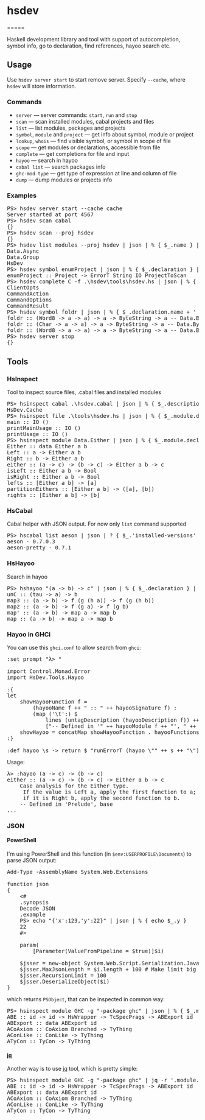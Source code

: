 # hsdev
=====

Haskell development library and tool with support of autocompletion, symbol info, go to declaration, find references, hayoo search etc.

## Usage

Use `hsdev server start` to start remove server. Specify `--cache`, where `hsdev` will store information.

### Commands

* `server` — server commands: `start`, `run` and `stop`
* `scan` — scan installed modules, cabal projects and files
* `list` — list modules, packages and projects
* `symbol`, `module` and `project` — get info about symbol, module or project
* `lookup`, `whois` — find visible symbol, or symbol in scope of file
* `scope` — get modules or declarations, accessible from file
* `complete` — get completions for file and input
* `hayoo` — search in hayoo
* `cabal list` — search packages info
* `ghc-mod type` — get type of expression at line and column of file
* `dump` — dump modules or projects info

### Examples

<pre>
PS> hsdev server start --cache cache
Server started at port 4567
PS> hsdev scan cabal
{}
PS> hsdev scan --proj hsdev
{}
PS> hsdev list modules --proj hsdev | json | % { $_.name } | select -first 3
Data.Async
Data.Group
HsDev
PS> hsdev symbol enumProject | json | % { $_.declaration } | % { $_.name + ' :: ' + $_.decl.type }
enumProject :: Project -> ErrorT String IO ProjectToScan
PS> hsdev complete C -f .\hsdev\tools\hsdev.hs | json | % { $_.declaration.name }
ClientOpts
CommandAction
CommandOptions
CommandResult
PS> hsdev symbol foldr | json | % { $_.declaration.name + ' :: ' + $_.declaration.decl.type + ' -- ' + $_.'module-id'.name } | select -first 3
foldr :: (Word8 -> a -> a) -> a -> ByteString -> a -- Data.ByteString
foldr :: (Char -> a -> a) -> a -> ByteString -> a -- Data.ByteString.Char8
foldr :: (Word8 -> a -> a) -> a -> ByteString -> a -- Data.ByteString.Lazy
PS> hsdev server stop
{}
</pre>

## Tools

### HsInspect

Tool to inspect source files, .cabal files and installed modules

<pre>
PS> hsinspect cabal .\hsdev.cabal | json | % { $_.description.library.modules[3] }
HsDev.Cache
PS> hsinspect file .\tools\hsdev.hs | json | % { $_.module.declarations } | % { $_.name + ' :: ' + $_.decl.type }
main :: IO ()
printMainUsage :: IO ()
printUsage :: IO ()
PS> hsinspect module Data.Either | json | % { $_.module.declarations } | % { $_.name + ' :: ' + $_.decl.type }
Either :: data Either a b
Left :: a -> Either a b
Right :: b -> Either a b
either :: (a -> c) -> (b -> c) -> Either a b -> c
isLeft :: Either a b -> Bool
isRight :: Either a b -> Bool
lefts :: [Either a b] -> [a]
partitionEithers :: [Either a b] -> ([a], [b])
rights :: [Either a b] -> [b]
</pre>

### HsCabal

Cabal helper with JSON output. For now only `list` command supported

<pre>
PS> hscabal list aeson | json | ? { $_.'installed-versions' } | % { $_.name + ' - ' + $_.'installed-versions' }
aeson - 0.7.0.3
aeson-pretty - 0.7.1
</pre>

### HsHayoo

Search in hayoo

<pre>
PS> hshayoo "(a -> b) -> c" | json | % { $_.declaration } | % { $_.name + ' :: ' + $_.decl.type } | select -first 5
unC :: (tau -> a) -> b
map3 :: (a -> b) -> f (g (h a)) -> f (g (h b))
map2 :: (a -> b) -> f (g a) -> f (g b)
map' :: (a -> b) -> map a -> map b
map :: (a -> b) -> map a -> map b
</pre>

### Hayoo in GHCi

You can use this `ghci.conf` to allow search from `ghci`:

<pre>
:set prompt "λ> "

import Control.Monad.Error
import HsDev.Tools.Hayoo

:{
let
	showHayooFunction f =
		(hayooName f ++ " :: " ++ hayooSignature f) :
		(map ('\t':) $
			lines (untagDescription (hayooDescription f)) ++
			["-- Defined in '" ++ hayooModule f ++ "', " ++ hayooPackage f])
	showHayoo = concatMap showHayooFunction . hayooFunctions
:}

:def hayoo \s -> return $ "runErrorT (hayoo \"" ++ s ++ "\") >>= (mapM_ putStrLn) . either (return . (\"Error: \" ++)) showHayoo"
</pre>

Usage:

<pre>
λ> :hayoo (a -> c) -> (b -> c)
either :: (a -> c) -> (b -> c) -> Either a b -> c
	Case analysis for the Either type.
	 If the value is Left a, apply the first function to a;
	 if it is Right b, apply the second function to b.
	-- Defined in 'Prelude', base
...
</pre>

### JSON

#### PowerShell

I'm using PowerShell and this function (in `$env:USERPROFILE\Documents`) to parse JSON output:

<pre>
Add-Type -AssemblyName System.Web.Extensions

function json
{
    <#
    .synopsis
    Decode JSON
    .example
    PS> echo "{'x':123,'y':22}" | json | % { echo $_.y }
    22
    #>

    param(
        [Parameter(ValueFromPipeline = $true)]$i)

    $jsser = new-object System.Web.Script.Serialization.JavaScriptSerializer
    $jsser.MaxJsonLength = $i.length + 100 # Make limit big enough
    $jsser.RecursionLimit = 100
    $jsser.DeserializeObject($i)
}
</pre>

which returns `PSObject`, that can be inspected in common way:

<pre>
PS> hsinspect module GHC -g "-package ghc" | json | % { $_.module.declarations } | % { $_.name + ' :: ' + $_.decl.type } | select -first 5
ABE :: id -> id -> HsWrapper -> TcSpecPrags -> ABExport id
ABExport :: data ABExport id
ACoAxiom :: CoAxiom Branched -> TyThing
AConLike :: ConLike -> TyThing
ATyCon :: TyCon -> TyThing
</pre>

#### [jq](http://stedolan.github.io/jq/)

Another way is to use [jq](http://stedolan.github.io/jq/) tool, which is pretty simple:

<pre>
PS> hsinspect module GHC -g "-package ghc" | jq -r '.module.declarations[range(0;5)] | .name + \" :: \" + .decl.type'
ABE :: id -> id -> HsWrapper -> TcSpecPrags -> ABExport id
ABExport :: data ABExport id
ACoAxiom :: CoAxiom Branched -> TyThing
AConLike :: ConLike -> TyThing
ATyCon :: TyCon -> TyThing
</pre>
